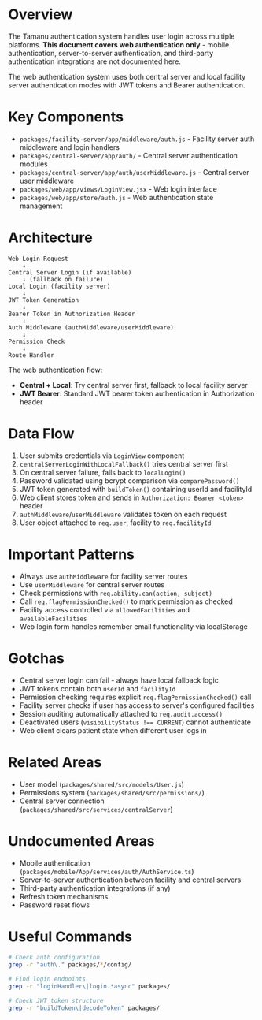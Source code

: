 # Overview

The Tamanu authentication system handles user login across multiple platforms. **This document covers web authentication only** - mobile authentication, server-to-server authentication, and third-party authentication integrations are not documented here.

The web authentication system uses both central server and local facility server authentication modes with JWT tokens and Bearer authentication.

# Key Components

- `packages/facility-server/app/middleware/auth.js` - Facility server auth middleware and login handlers
- `packages/central-server/app/auth/` - Central server authentication modules
- `packages/central-server/app/auth/userMiddleware.js` - Central server user middleware
- `packages/web/app/views/LoginView.jsx` - Web login interface
- `packages/web/app/store/auth.js` - Web authentication state management

# Architecture

```
Web Login Request
    ↓
Central Server Login (if available)
    ↓ (fallback on failure)
Local Login (facility server)
    ↓
JWT Token Generation
    ↓
Bearer Token in Authorization Header
    ↓
Auth Middleware (authMiddleware/userMiddleware)
    ↓
Permission Check
    ↓
Route Handler
```

The web authentication flow:

- **Central + Local**: Try central server first, fallback to local facility server
- **JWT Bearer**: Standard JWT bearer token authentication in Authorization header

# Data Flow

1. User submits credentials via `LoginView` component
2. `centralServerLoginWithLocalFallback()` tries central server first
3. On central server failure, falls back to `localLogin()`
4. Password validated using bcrypt comparison via `comparePassword()`
5. JWT token generated with `buildToken()` containing userId and facilityId
6. Web client stores token and sends in `Authorization: Bearer <token>` header
7. `authMiddleware`/`userMiddleware` validates token on each request
8. User object attached to `req.user`, facility to `req.facilityId`

# Important Patterns

- Always use `authMiddleware` for facility server routes
- Use `userMiddleware` for central server routes
- Check permissions with `req.ability.can(action, subject)`
- Call `req.flagPermissionChecked()` to mark permission as checked
- Facility access controlled via `allowedFacilities` and `availableFacilities`
- Web login form handles remember email functionality via localStorage

# Gotchas

- Central server login can fail - always have local fallback logic
- JWT tokens contain both `userId` and `facilityId`
- Permission checking requires explicit `req.flagPermissionChecked()` call
- Facility server checks if user has access to server's configured facilities
- Session auditing automatically attached to `req.audit.access()`
- Deactivated users (`visibilityStatus !== CURRENT`) cannot authenticate
- Web client clears patient state when different user logs in

# Related Areas

- User model (`packages/shared/src/models/User.js`)
- Permissions system (`packages/shared/src/permissions/`)
- Central server connection (`packages/shared/src/services/centralServer`)

# Undocumented Areas

- Mobile authentication (`packages/mobile/App/services/auth/AuthService.ts`)
- Server-to-server authentication between facility and central servers
- Third-party authentication integrations (if any)
- Refresh token mechanisms
- Password reset flows

# Useful Commands

```bash
# Check auth configuration
grep -r "auth\." packages/*/config/

# Find login endpoints
grep -r "loginHandler\|login.*async" packages/

# Check JWT token structure
grep -r "buildToken\|decodeToken" packages/
```
